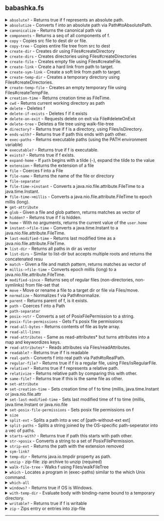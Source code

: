 ## babashka.fs
<details>


<summary><code>absolute?</code> - Returns true if f represents an absolute path. </summary>


### `absolute?`
``` clojure

(absolute? [f])
```


Returns true if f represents an absolute path.

[Source](https://github.com/babashka/fs/blob/master/src/babashka/fs.cljc#L103-L105)
</details>


<details>


<summary><code>absolutize</code> - Converts f into an absolute path via Path#toAbsolutePath. </summary>


### `absolutize`
``` clojure

(absolutize [f])
```


Converts f into an absolute path via Path#toAbsolutePath.

[Source](https://github.com/babashka/fs/blob/master/src/babashka/fs.cljc#L138-L140)
</details>


<details>


<summary><code>canonicalize</code> - Returns the canonical path via </summary>


### `canonicalize`
``` clojure

(canonicalize [f])
(canonicalize [f {:keys [:nofollow-links]}])
```


Returns the canonical path via
  java.io.File#getCanonicalPath. If :nofollow-links is set, then it
  will fall back on absolutize + normalize. This function can be used
  as an alternative to real-path which requires files to exist.

[Source](https://github.com/babashka/fs/blob/master/src/babashka/fs.cljc#L152-L161)
</details>


<details>


<summary><code>components</code> - Returns a seq of all components of f. </summary>


### `components`
``` clojure

(components [f])
```


Returns a seq of all components of f.

[Source](https://github.com/babashka/fs/blob/master/src/babashka/fs.cljc#L133-L136)
</details>


<details>


<summary><code>copy</code> - Copies src file to dest dir or file. </summary>


### `copy`
``` clojure

(copy [src dest])
(copy [src dest {:keys [:replace-existing :copy-attributes :nofollow-links]}])
```


Copies src file to dest dir or file.
  Options:
  - :replace-existing
  - :copy-attributes
  - :nofollow-links (used to determine to copy symbolic link itself or not).

[Source](https://github.com/babashka/fs/blob/master/src/babashka/fs.cljc#L342-L358)
</details>


<details>


<summary><code>copy-tree</code> - Copies entire file tree from src to dest </summary>


### `copy-tree`
``` clojure

(copy-tree [src dest])
(copy-tree [src dest {:keys [:replace-existing :copy-attributes :nofollow-links], :as opts}])
```


Copies entire file tree from src to dest. Creates dest if needed
  using create-dirs, passing it the :posix-file-permissions
  option. Supports same options as copy.

[Source](https://github.com/babashka/fs/blob/master/src/babashka/fs.cljc#L405-L443)
</details>


<details>


<summary><code>create-dir</code> - Creates dir using Files#createDirectory </summary>


### `create-dir`
``` clojure

(create-dir [path])
(create-dir [path {:keys [:posix-file-permissions]}])
```


Creates dir using Files#createDirectory. Does not create parents.

[Source](https://github.com/babashka/fs/blob/master/src/babashka/fs.cljc#L391-L397)
</details>


<details>


<summary><code>create-dirs</code> - Creates directories using Files#createDirectories </summary>


### `create-dirs`
``` clojure

(create-dirs [path])
(create-dirs [path {:keys [:posix-file-permissions]}])
```


Creates directories using Files#createDirectories. Also creates parents if needed.

[Source](https://github.com/babashka/fs/blob/master/src/babashka/fs.cljc#L399-L403)
</details>


<details>


<summary><code>create-file</code> - Creates empty file using Files#createFile. </summary>


### `create-file`
``` clojure

(create-file [path])
(create-file [path {:keys [:posix-file-permissions]}])
```


Creates empty file using Files#createFile.

[Source](https://github.com/babashka/fs/blob/master/src/babashka/fs.cljc#L546-L552)
</details>


<details>


<summary><code>create-link</code> - Create a hard link from path to target. </summary>


### `create-link`
``` clojure

(create-link [path target])
```


Create a hard link from path to target.

[Source](https://github.com/babashka/fs/blob/master/src/babashka/fs.cljc#L510-L515)
</details>


<details>


<summary><code>create-sym-link</code> - Create a soft link from path to target. </summary>


### `create-sym-link`
``` clojure

(create-sym-link [path target])
```


Create a soft link from path to target.

[Source](https://github.com/babashka/fs/blob/master/src/babashka/fs.cljc#L502-L508)
</details>


<details>


<summary><code>create-temp-dir</code> - Creates a temporary directory using Files#createDirectories. </summary>


### `create-temp-dir`
``` clojure

(create-temp-dir [])
(create-temp-dir [{:keys [:prefix :path :posix-file-permissions]}])
```


Creates a temporary directory using Files#createDirectories.

  (create-temp-dir): creates temp dir with random prefix.
  (create-temp-dir {:keys [:prefix :path :posix-file-permissions]}):

  create temp dir in path with prefix. If prefix is not provided, a random one
  is generated. If path is not provided, the directory is created as if called with (create-temp-dir). The :posix-file-permissions option is a string like "rwx------".

[Source](https://github.com/babashka/fs/blob/master/src/babashka/fs.cljc#L450-L472)
</details>


<details>


<summary><code>create-temp-file</code> - Creates an empty temporary file using Files#createTempFile. </summary>


### `create-temp-file`
``` clojure

(create-temp-file [])
(create-temp-file [{:keys [:path :prefix :suffix :posix-file-permissions]}])
```


Creates an empty temporary file using Files#createTempFile.

  - (create-temp-file): creates temp file with random prefix and suffix.
  - (create-temp-dir {:keys [:prefix :suffix :path :posix-file-permissions]}): create
  temp file in path with prefix. If prefix and suffix are not
  provided, random ones are generated. The :posix-file-permissions
  option is a string like "rwx------".

[Source](https://github.com/babashka/fs/blob/master/src/babashka/fs.cljc#L474-L500)
</details>


<details>


<summary><code>creation-time</code> - Returns creation time as FileTime. </summary>


### `creation-time`
``` clojure

(creation-time [f])
(creation-time [f {:keys [nofollow-links], :as opts}])
```


Returns creation time as FileTime.

[Source](https://github.com/babashka/fs/blob/master/src/babashka/fs.cljc#L700-L705)
</details>


<details>


<summary><code>cwd</code> - Returns current working directory as path </summary>


### `cwd`
``` clojure

(cwd [])
```


Returns current working directory as path

[Source](https://github.com/babashka/fs/blob/master/src/babashka/fs.cljc#L1009-L1012)
</details>


<details>


<summary><code>delete</code> - Deletes f </summary>


### `delete`
``` clojure

(delete [f])
```


Deletes f. Returns nil if the delete was successful,
  throws otherwise. Does not follow symlinks.

[Source](https://github.com/babashka/fs/blob/master/src/babashka/fs.cljc#L517-L523)
</details>


<details>


<summary><code>delete-if-exists</code> - Deletes f if it exists </summary>


### `delete-if-exists`
``` clojure

(delete-if-exists [f])
```


Deletes f if it exists. Returns true if the delete was successful,
  false if f didn't exist. Does not follow symlinks.

[Source](https://github.com/babashka/fs/blob/master/src/babashka/fs.cljc#L525-L529)
</details>


<details>


<summary><code>delete-on-exit</code> - Requests delete on exit via File#deleteOnExit </summary>


### `delete-on-exit`
``` clojure

(delete-on-exit [f])
```


Requests delete on exit via File#deleteOnExit. Returns f.

[Source](https://github.com/babashka/fs/blob/master/src/babashka/fs.cljc#L578-L582)
</details>


<details>


<summary><code>delete-tree</code> - Deletes a file tree using walk-file-tree </summary>


### `delete-tree`
``` clojure

(delete-tree [root])
```


Deletes a file tree using walk-file-tree. Similar to rm -rf. Does not follow symlinks.

[Source](https://github.com/babashka/fs/blob/master/src/babashka/fs.cljc#L534-L544)
</details>


<details>


<summary><code>directory?</code> - Returns true if f is a directory, using Files/isDirectory. </summary>


### `directory?`
``` clojure

(directory? [f])
(directory? [f {:keys [:nofollow-links]}])
```


Returns true if f is a directory, using Files/isDirectory.

[Source](https://github.com/babashka/fs/blob/master/src/babashka/fs.cljc#L86-L91)
</details>


<details>


<summary><code>ends-with?</code> - Returns true if path this ends with path other. </summary>


### `ends-with?`
``` clojure

(ends-with? [this other])
```


Returns true if path this ends with path other.

[Source](https://github.com/babashka/fs/blob/master/src/babashka/fs.cljc#L833-L836)
</details>


<details>


<summary><code>exec-paths</code> - Returns executable paths (using the PATH environment variable) </summary>


### `exec-paths`
``` clojure

(exec-paths [])
```


Returns executable paths (using the PATH environment variable). Same
  as (split-paths (System/getenv "PATH")).

[Source](https://github.com/babashka/fs/blob/master/src/babashka/fs.cljc#L759-L763)
</details>


<details>


<summary><code>executable?</code> - Returns true if f is executable. </summary>


### `executable?`
``` clojure

(executable? [f])
```


Returns true if f is executable.

[Source](https://github.com/babashka/fs/blob/master/src/babashka/fs.cljc#L107-L109)
</details>


<details>


<summary><code>exists?</code> - Returns true if f exists. </summary>


### `exists?`
``` clojure

(exists? [f])
(exists? [f {:keys [:nofollow-links]}])
```


Returns true if f exists.

[Source](https://github.com/babashka/fs/blob/master/src/babashka/fs.cljc#L123-L129)
</details>


<details>


<summary><code>expand-home</code> - If <code>path</code> begins with a tilde (<code>~</code>), expand the tilde to the value </summary>


### `expand-home`
``` clojure

(expand-home [f])
```


If `path` begins with a tilde (`~`), expand the tilde to the value
  of the `user.home` system property. If the `path` begins with a
  tilde immediately followed by some characters, they are assumed to
  be a username. This is expanded to the path to that user's home
  directory. This is (naively) assumed to be a directory with the same
  name as the user relative to the parent of the current value of
  `user.home`.

[Source](https://github.com/babashka/fs/blob/master/src/babashka/fs.cljc#L987-L1002)
</details>


<details>


<summary><code>extension</code> - Returns the extension of a file </summary>


### `extension`
``` clojure

(extension [path])
```


Returns the extension of a file

[Source](https://github.com/babashka/fs/blob/master/src/babashka/fs.cljc#L749-L752)
</details>


<details>


<summary><code>file</code> - Coerces f into a File </summary>


### `file`
``` clojure

(file [f])
(file [f & fs])
```


Coerces f into a File. Multiple-arg versions treat the first argument
  as parent and subsequent args as children relative to the parent.

[Source](https://github.com/babashka/fs/blob/master/src/babashka/fs.cljc#L57-L62)
</details>


<details>


<summary><code>file-name</code> - Returns the name of the file or directory </summary>


### `file-name`
``` clojure

(file-name [x])
```


Returns the name of the file or directory. E.g. (file-name "foo/bar/baz") returns "baz".

[Source](https://github.com/babashka/fs/blob/master/src/babashka/fs.cljc#L163-L166)
</details>


<details>


<summary><code>file-separator</code> </summary>


### `file-separator`

[Source](https://github.com/babashka/fs/blob/master/src/babashka/fs.cljc#L234-L234)
</details>


<details>


<summary><code>file-time->instant</code> - Converts a java.nio.file.attribute.FileTime to a java.time.Instant. </summary>


### `file-time->instant`
``` clojure

(file-time->instant [ft])
```


Converts a java.nio.file.attribute.FileTime to a java.time.Instant.

[Source](https://github.com/babashka/fs/blob/master/src/babashka/fs.cljc#L661-L664)
</details>


<details>


<summary><code>file-time->millis</code> - Converts a java.nio.file.attribute.FileTime to epoch millis (long). </summary>


### `file-time->millis`
``` clojure

(file-time->millis [ft])
```


Converts a java.nio.file.attribute.FileTime to epoch millis (long).

[Source](https://github.com/babashka/fs/blob/master/src/babashka/fs.cljc#L671-L674)
</details>


<details>


<summary><code>get-attribute</code> </summary>


### `get-attribute`
``` clojure

(get-attribute [path attribute])
(get-attribute [path attribute {:keys [:nofollow-links]}])
```


[Source](https://github.com/babashka/fs/blob/master/src/babashka/fs.cljc#L611-L617)
</details>


<details>


<summary><code>glob</code> - Given a file and glob pattern, returns matches as vector of </summary>


### `glob`
``` clojure

(glob [root pattern])
(glob [root pattern opts])
```


Given a file and glob pattern, returns matches as vector of
  files. Patterns containing ** or / will cause a recursive walk over
  path, unless overriden with :recursive. Glob interpretation is done
  using the rules described in
  https://docs.oracle.com/javase/7/docs/api/java/nio/file/FileSystem.html#getPathMatcher(java.lang.String).

  Options:

  - :hidden: match hidden files. Note: on Windows files starting with
  a dot are not hidden, unless their hidden attribute is set.
  - :follow-links: follow symlinks.
  - :recursive: force recursive search.

  Examples:
  (fs/glob "." "**.clj")

[Source](https://github.com/babashka/fs/blob/master/src/babashka/fs.cljc#L308-L331)
</details>


<details>


<summary><code>hidden?</code> - Returns true if f is hidden. </summary>


### `hidden?`
``` clojure

(hidden? [f])
```


Returns true if f is hidden.

[Source](https://github.com/babashka/fs/blob/master/src/babashka/fs.cljc#L99-L101)
</details>


<details>


<summary><code>home</code> - With no arguments, returns the current value of the <code>user.home</code> </summary>


### `home`
``` clojure

(home [])
(home [user])
```


With no arguments, returns the current value of the `user.home`
  system property. If a `user` is passed, returns that user's home
  directory as found in the parent of home with no args.

[Source](https://github.com/babashka/fs/blob/master/src/babashka/fs.cljc#L979-L985)
</details>


<details>


<summary><code>instant->file-time</code> - Converts a java.time.Instant to a java.nio.file.attribute.FileTime. </summary>


### `instant->file-time`
``` clojure

(instant->file-time [instant])
```


Converts a java.time.Instant to a java.nio.file.attribute.FileTime.

[Source](https://github.com/babashka/fs/blob/master/src/babashka/fs.cljc#L666-L669)
</details>


<details>


<summary><code>last-modified-time</code> - Returns last modified time as a java.nio.file.attribute.FileTime. </summary>


### `last-modified-time`
``` clojure

(last-modified-time [f])
(last-modified-time [f {:keys [nofollow-links], :as opts}])
```


Returns last modified time as a java.nio.file.attribute.FileTime.

[Source](https://github.com/babashka/fs/blob/master/src/babashka/fs.cljc#L686-L691)
</details>


<details>


<summary><code>list-dir</code> - Returns all paths in dir as vector </summary>


### `list-dir`
``` clojure

(list-dir [dir])
(list-dir [dir glob-or-accept])
```


Returns all paths in dir as vector. For descending into subdirectories use glob.
     - `glob-or-accept` - a glob string such as "*.edn" or a (fn accept [^java.nio.file.Path p]) -> truthy

[Source](https://github.com/babashka/fs/blob/master/src/babashka/fs.cljc#L224-L232)
</details>


<details>


<summary><code>list-dirs</code> - Similar to list-dir but accepts multiple roots and returns the concatenated resu </summary>


### `list-dirs`
``` clojure

(list-dirs [dirs glob-or-accept])
```


Similar to list-dir but accepts multiple roots and returns the concatenated results.
  - `glob-or-accept` - a glob string such as "*.edn" or a (fn accept [^java.nio.file.Path p]) -> truthy

[Source](https://github.com/babashka/fs/blob/master/src/babashka/fs.cljc#L714-L718)
</details>


<details>


<summary><code>match</code> - Given a file and match pattern, returns matches as vector of </summary>


### `match`
``` clojure

(match [root pattern])
(match [root pattern {:keys [hidden follow-links max-depth recursive]}])
```


Given a file and match pattern, returns matches as vector of
  files. Pattern interpretation is done using the rules described in
  https://docs.oracle.com/javase/7/docs/api/java/nio/file/FileSystem.html#getPathMatcher(java.lang.String).

  Options:

  - :hidden: match hidden files. Note: on Windows files starting with
  a dot are not hidden, unless their hidden attribute is set.
  - :follow-links: follow symlinks
  - :recursive: match recursively.
  - :max-depth: max depth to descend into directory structure.

  Examples:
  (fs/match "." "regex:.*\\.clj" {:recursive true})

[Source](https://github.com/babashka/fs/blob/master/src/babashka/fs.cljc#L242-L306)
</details>


<details>


<summary><code>millis->file-time</code> - Converts epoch millis (long) to a java.nio.file.attribute.FileTime. </summary>


### `millis->file-time`
``` clojure

(millis->file-time [millis])
```


Converts epoch millis (long) to a java.nio.file.attribute.FileTime.

[Source](https://github.com/babashka/fs/blob/master/src/babashka/fs.cljc#L676-L679)
</details>


<details>


<summary><code>modified-since</code> - Returns seq of regular files (non-directories, non-symlinks) from file-set that  </summary>


### `modified-since`
``` clojure

(modified-since [anchor file-set])
```


Returns seq of regular files (non-directories, non-symlinks) from file-set that were modified since the anchor path.
  The anchor path can be a regular file or directory, in which case
  the recursive max last modified time stamp is used as the timestamp
  to compare with.  The file-set may be a regular file, directory or
  collection of files (e.g. returned by glob). Directories are
  searched recursively.

[Source](https://github.com/babashka/fs/blob/master/src/babashka/fs.cljc#L865-L874)
</details>


<details>


<summary><code>move</code> - Move or rename a file to a target dir or file via Files/move. </summary>


### `move`
``` clojure

(move [source target])
(move [source target {:keys [:replace-existing :atomic-move :nofollow-links]}])
```


Move or rename a file to a target dir or file via Files/move.

[Source](https://github.com/babashka/fs/blob/master/src/babashka/fs.cljc#L554-L567)
</details>


<details>


<summary><code>normalize</code> - Normalizes f via Path#normalize. </summary>


### `normalize`
``` clojure

(normalize [f])
```


Normalizes f via Path#normalize.

[Source](https://github.com/babashka/fs/blob/master/src/babashka/fs.cljc#L147-L150)
</details>


<details>


<summary><code>parent</code> - Returns parent of f, is it exists. </summary>


### `parent`
``` clojure

(parent [f])
```


Returns parent of f, is it exists.

[Source](https://github.com/babashka/fs/blob/master/src/babashka/fs.cljc#L569-L572)
</details>


<details>


<summary><code>path</code> - Coerces f into a Path </summary>


### `path`
``` clojure

(path [f])
(path [parent child])
(path [parent child & more])
```


Coerces f into a Path. Multiple-arg versions treat the first argument as
  parent and subsequent args as children relative to the parent.

[Source](https://github.com/babashka/fs/blob/master/src/babashka/fs.cljc#L47-L55)
</details>


<details>


<summary><code>path-separator</code> </summary>


### `path-separator`

[Source](https://github.com/babashka/fs/blob/master/src/babashka/fs.cljc#L235-L235)
</details>


<details>


<summary><code>posix->str</code> - Converts a set of PosixFilePermission to a string. </summary>


### `posix->str`
``` clojure

(posix->str [p])
```


Converts a set of PosixFilePermission to a string.

[Source](https://github.com/babashka/fs/blob/master/src/babashka/fs.cljc#L360-L363)
</details>


<details>


<summary><code>posix-file-permissions</code> - Gets f's posix file permissions </summary>


### `posix-file-permissions`
``` clojure

(posix-file-permissions [f])
(posix-file-permissions [f {:keys [:nofollow-links]}])
```


Gets f's posix file permissions. Use posix->str to view as a string.

[Source](https://github.com/babashka/fs/blob/master/src/babashka/fs.cljc#L589-L593)
</details>


<details>


<summary><code>read-all-bytes</code> - Returns contents of file as byte array. </summary>


### `read-all-bytes`
``` clojure

(read-all-bytes [f])
```


Returns contents of file as byte array.

[Source](https://github.com/babashka/fs/blob/master/src/babashka/fs.cljc#L600-L603)
</details>


<details>


<summary><code>read-all-lines</code> </summary>


### `read-all-lines`
``` clojure

(read-all-lines [f])
```


[Source](https://github.com/babashka/fs/blob/master/src/babashka/fs.cljc#L605-L607)
</details>


<details>


<summary><code>read-attributes</code> - Same as read-attributes* but turns attributes into a map and keywordizes keys. </summary>


### `read-attributes`
``` clojure

(read-attributes [path attributes])
(read-attributes [path attributes {:keys [:nofollow-links :key-fn], :as opts}])
```


Same as read-attributes* but turns attributes into a map and keywordizes keys.
  Keywordizing can be changed by passing a :key-fn in the options map.

[Source](https://github.com/babashka/fs/blob/master/src/babashka/fs.cljc#L642-L650)
</details>


<details>


<summary><code>read-attributes*</code> - Reads attributes via Files/readAttributes. </summary>


### `read-attributes*`
``` clojure

(read-attributes* [path attributes])
(read-attributes* [path attributes {:keys [:nofollow-links]}])
```


Reads attributes via Files/readAttributes.

[Source](https://github.com/babashka/fs/blob/master/src/babashka/fs.cljc#L624-L640)
</details>


<details>


<summary><code>readable?</code> - Returns true if f is readable </summary>


### `readable?`
``` clojure

(readable? [f])
```


Returns true if f is readable

[Source](https://github.com/babashka/fs/blob/master/src/babashka/fs.cljc#L111-L113)
</details>


<details>


<summary><code>real-path</code> - Converts f into real path via Path#toRealPath. </summary>


### `real-path`
``` clojure

(real-path [f])
(real-path [f {:keys [:nofollow-links]}])
```


Converts f into real path via Path#toRealPath.

[Source](https://github.com/babashka/fs/blob/master/src/babashka/fs.cljc#L71-L75)
</details>


<details>


<summary><code>regular-file?</code> - Returns true if f is a regular file, using Files/isRegularFile. </summary>


### `regular-file?`
``` clojure

(regular-file? [f])
(regular-file? [f {:keys [:nofollow-links]}])
```


Returns true if f is a regular file, using Files/isRegularFile.

[Source](https://github.com/babashka/fs/blob/master/src/babashka/fs.cljc#L79-L84)
</details>


<details>


<summary><code>relative?</code> - Returns true if f represents a relative path. </summary>


### `relative?`
``` clojure

(relative? [f])
```


Returns true if f represents a relative path.

[Source](https://github.com/babashka/fs/blob/master/src/babashka/fs.cljc#L119-L121)
</details>


<details>


<summary><code>relativize</code> - Returns relative path by comparing this with other. </summary>


### `relativize`
``` clojure

(relativize [this other])
```


Returns relative path by comparing this with other.

[Source](https://github.com/babashka/fs/blob/master/src/babashka/fs.cljc#L142-L145)
</details>


<details>


<summary><code>same-file?</code> - Returns true if this is the same file as other. </summary>


### `same-file?`
``` clojure

(same-file? [this other])
```


Returns true if this is the same file as other.

[Source](https://github.com/babashka/fs/blob/master/src/babashka/fs.cljc#L595-L598)
</details>


<details>


<summary><code>set-attribute</code> </summary>


### `set-attribute`
``` clojure

(set-attribute [path attribute value])
(set-attribute [path attribute value {:keys [:nofollow-links]}])
```


[Source](https://github.com/babashka/fs/blob/master/src/babashka/fs.cljc#L652-L659)
</details>


<details>


<summary><code>set-creation-time</code> - Sets creation time of f to time (millis, java.time.Instant or java.nio.file.attr </summary>


### `set-creation-time`
``` clojure

(set-creation-time [f time])
(set-creation-time [f time {:keys [nofollow-links], :as opts}])
```


Sets creation time of f to time (millis, java.time.Instant or java.nio.file.attribute.FileTime).

[Source](https://github.com/babashka/fs/blob/master/src/babashka/fs.cljc#L707-L712)
</details>


<details>


<summary><code>set-last-modified-time</code> - Sets last modified time of f to time (millis, java.time.Instant or java.nio.file </summary>


### `set-last-modified-time`
``` clojure

(set-last-modified-time [f time])
(set-last-modified-time [f time {:keys [nofollow-links], :as opts}])
```


Sets last modified time of f to time (millis, java.time.Instant or java.nio.file.attribute.FileTime).

[Source](https://github.com/babashka/fs/blob/master/src/babashka/fs.cljc#L693-L698)
</details>


<details>


<summary><code>set-posix-file-permissions</code> - Sets posix file permissions on f </summary>


### `set-posix-file-permissions`
``` clojure

(set-posix-file-permissions [f posix-file-permissions])
```


Sets posix file permissions on f. Accepts a string like "rwx------" or a set of PosixFilePermission.

[Source](https://github.com/babashka/fs/blob/master/src/babashka/fs.cljc#L584-L587)
</details>


<details>


<summary><code>size</code> </summary>


### `size`
``` clojure

(size [f])
```


[Source](https://github.com/babashka/fs/blob/master/src/babashka/fs.cljc#L574-L576)
</details>


<details>


<summary><code>split-ext</code> - Splits a path into a vec of [path-without-ext ext] </summary>


### `split-ext`
``` clojure

(split-ext [path])
```


Splits a path into a vec of [path-without-ext ext]. Works with strings, files, or paths.

[Source](https://github.com/babashka/fs/blob/master/src/babashka/fs.cljc#L720-L730)
</details>


<details>


<summary><code>split-paths</code> - Splits a string joined by the OS-specific path-seperator into a vec of paths. </summary>


### `split-paths`
``` clojure

(split-paths [joined-paths])
```


Splits a string joined by the OS-specific path-seperator into a vec of paths.

[Source](https://github.com/babashka/fs/blob/master/src/babashka/fs.cljc#L754-L757)
</details>


<details>


<summary><code>starts-with?</code> - Returns true if path this starts with path other. </summary>


### `starts-with?`
``` clojure

(starts-with? [this other])
```


Returns true if path this starts with path other.

[Source](https://github.com/babashka/fs/blob/master/src/babashka/fs.cljc#L828-L831)
</details>


<details>


<summary><code>str->posix</code> - Converts a string to a set of PosixFilePermission. </summary>


### `str->posix`
``` clojure

(str->posix [s])
```


Converts a string to a set of PosixFilePermission.

[Source](https://github.com/babashka/fs/blob/master/src/babashka/fs.cljc#L365-L368)
</details>


<details>


<summary><code>strip-ext</code> - Returns the path with the extension removed </summary>


### `strip-ext`
``` clojure

(strip-ext [path])
(strip-ext [path {:keys [ext]}])
```


Returns the path with the extension removed. If provided, a specific extension will be removed.

[Source](https://github.com/babashka/fs/blob/master/src/babashka/fs.cljc#L732-L747)
</details>


<details>


<summary><code>sym-link?</code> </summary>


### `sym-link?`
``` clojure

(sym-link? [f])
```


[Source](https://github.com/babashka/fs/blob/master/src/babashka/fs.cljc#L531-L532)
</details>


<details>


<summary><code>temp-dir</code> - Returns java.io.tmpdir property as path. </summary>


### `temp-dir`
``` clojure

(temp-dir [])
```


Returns java.io.tmpdir property as path.

[Source](https://github.com/babashka/fs/blob/master/src/babashka/fs.cljc#L445-L448)
</details>


<details>


<summary><code>unzip</code> - zip-file: zip archive to unzip (required) </summary>


### `unzip`
``` clojure

(unzip [zip-file])
(unzip [zip-file dest])
(unzip [zip-file dest {:keys [replace-existing]}])
```


zip-file: zip archive to unzip (required)
   dest: destination directory (defaults to ".")
   Options:
     :replace-existing true/false: overwrite existing files

[Source](https://github.com/babashka/fs/blob/master/src/babashka/fs.cljc#L880-L907)
</details>


<details>


<summary><code>walk-file-tree</code> - Walks f using Files/walkFileTree </summary>


### `walk-file-tree`
``` clojure

(walk-file-tree [f {:keys [:pre-visit-dir :post-visit-dir :visit-file :visit-file-failed :follow-links :max-depth]}])
```


Walks f using Files/walkFileTree. Visitor functions: :pre-visit-dir,
  :post-visit-dir, :visit-file, :visit-file-failed. All visitor functions
  default to (constantly :continue). Supported return
  values: :continue, :skip-subtree, :skip-siblings, :terminate. A
  different return value will throw.

[Source](https://github.com/babashka/fs/blob/master/src/babashka/fs.cljc#L170-L204)
</details>


<details>


<summary><code>which</code> - Locates a program in (exec-paths) similar to the which Unix command. </summary>


### `which`
``` clojure

(which [program])
(which [program opts])
```


Locates a program in (exec-paths) similar to the which Unix command.
  On Windows it tries to resolve in the order of: .com, .exe, .bat,
  .cmd.

[Source](https://github.com/babashka/fs/blob/master/src/babashka/fs.cljc#L772-L815)
</details>


<details>


<summary><code>which-all</code> </summary>


### `which-all`
``` clojure

(which-all [program])
(which-all [program opts])
```


[Source](https://github.com/babashka/fs/blob/master/src/babashka/fs.cljc#L817-L820)
</details>


<details>


<summary><code>windows?</code> - Returns true if OS is Windows. </summary>


### `windows?`
``` clojure

(windows? [])
```


Returns true if OS is Windows.

[Source](https://github.com/babashka/fs/blob/master/src/babashka/fs.cljc#L1004-L1007)
</details>


<details>


<summary><code>with-temp-dir</code> - Evaluate body with binding-name bound to a temporary directory. </summary>


### `with-temp-dir`
``` clojure

(with-temp-dir [[binding-name options & more] & body])
```


Macro.


Evaluate body with binding-name bound to a temporary directory.

  The directory is created by passing `options` to create-temp-dir, and
  will be removed with `delete-tree` on exit from the scope.

  `options` is a map with the keys as for create-temp-dir.

[Source](https://github.com/babashka/fs/blob/master/src/babashka/fs.cljc#L957-L971)
</details>


<details>


<summary><code>writable?</code> - Returns true if f is writable </summary>


### `writable?`
``` clojure

(writable? [f])
```


Returns true if f is writable

[Source](https://github.com/babashka/fs/blob/master/src/babashka/fs.cljc#L115-L117)
</details>


<details>


<summary><code>zip</code> - Zips entry or entries into zip-file </summary>


### `zip`
``` clojure

(zip [zip-file entries])
(zip [zip-file entries _opts])
```


Zips entry or entries into zip-file. An entry may be a file or
  directory. Directories are included recursively and their names are
  preserved in the zip file. Currently only accepts relative entries.

[Source](https://github.com/babashka/fs/blob/master/src/babashka/fs.cljc#L938-L953)
</details>


<hr>
